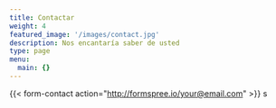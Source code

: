 ```yaml
---
title: Contactar
weight: 4
featured_image: '/images/contact.jpg'
description: Nos encantaría saber de usted
type: page
menu:
  main: {}
---
```

{{< form-contact action="http://formspree.io/your@email.com"  >}}
s